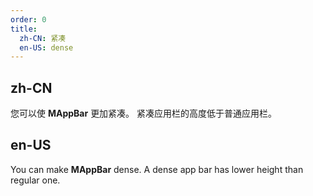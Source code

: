```yaml
---
order: 0
title:
  zh-CN: 紧凑
  en-US: dense 
---
```


## zh-CN

您可以使 **MAppBar** 更加紧凑。 紧凑应用栏的高度低于普通应用栏。

## en-US

You can make **MAppBar** dense. A dense app bar has lower height than regular one.
